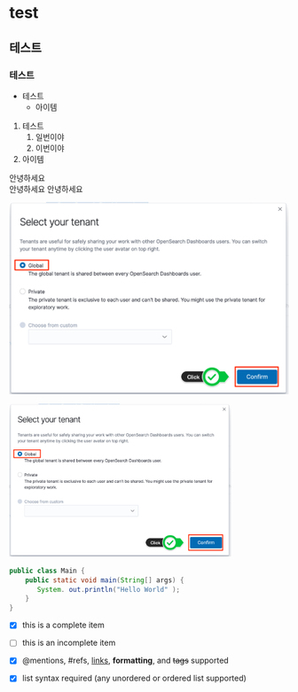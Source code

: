 # test
## 테스트
### 테스트

* 테스트
  * 아이템
 
1. 테스트
   1. 일번이야
   1. 이번이야
1. 아이템

안녕하세요  
안녕하세요
안녕하세요

![git pic](/images/opensearch_select_tenant.png)

<a href="#"><img src="https://github.com/awsshin/test/blob/744718a29a6a6080d11749db1bb4b9b41bb5686a/images/opensearch_select_tenant.png" width="400px" alt="git pic"></a>

```java
public class Main {
    public static void main(String[] args) {
       System. out.println("Hello World" );
    }
}
```
- [x] this is a complete item 
- [ ] this is an incomplete item 
- [x] @mentions, #refs, [links](), **formatting**, and <del>tags</del> supported 
- [x] list syntax required (any unordered or ordered list supported)

